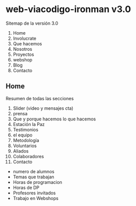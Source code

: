 # web-viacodigo-ironman v3.0

Sitemap de la versión 3.0

1. Home
1. Involucrate
1. Que hacemos
1. Nosotros
1. Proyectos
1. webshop
1. Blog
1. Contacto

## Home

Resumen de todas las secciones

1. Slider (video y mensajes cta)
1. prensa
1. Que y porque hacemos lo que hacemos
1. Estación la Paz
1. Testimonios
1. el equipo
1. Metodología
1. Voluntarios
1. Aliados
1. Colaboradores
1. Contacto

- numero de alumnos
- Temas que trabajan
- Horas de programacion
- Horas de DP
- Profesores invitados
- Trabajo en Webshops
